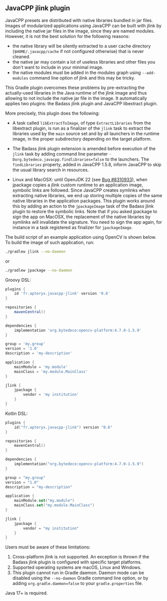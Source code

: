 ## JavaCPP jlink plugin ##

JavaCPP presets are distributed with native libraries bundled in jar files.
Images of modularized applications using JavaCPP can be built with jlink by
including the native jar files in the image, since they are named modules.
However, it is not the best solution for the following reasons:

* the native library will be silently extracted to a user cache directory
  (`$HOME/.javacpp/cache` if not configured otherwise) that is never cleaned.
* the native jar may contain a lot of useless libraries and other files you don't want to include in your minimal image.
* the native modules must be added in the modules graph using `--add-modules` command line option of jlink and this may
  be tricky.

This Gradle plugin overcomes these problems by pre-extracting the actually-used libraries in the
Java runtime of the jlink image and thus allowing to not include the native jar file in the image.
It automatically applies two plugins: the Badass jlink plugin and JavaCPP libextract plugin.

More precisely, this plugin does the following:

* A task called `libExtractToImage`, of type `ExtractLibraries` from the libextract plugin,
  is run as a finalizer of the `jlink` task to extract the libraries used by the `main` source set and
  by all launchers in the runtime image, in the proper subdirectory depending on the target platform.

* The Badass jlink plugin extension is amended before execution of the `jlink` task by adding command line parameter
  `-Dorg.bytedeco.javacpp.findlibraries=false` to the launchers.
  The `findLibraries` property, added in JavaCPP 1.5.8, inform JavaCPP to skip the usual library search in resources.

* Linux and MacOSX: until OpenJDK 22
  (see [Bug #8310933](https://bugs.openjdk.org/browse/JDK-8310933)), when jpackage
  copies a jlink custom runtime to an application image, symbolic links are followed. Since JavaCPP creates symlinks when
  extracting native libraries, we end up storing multiple
  copies of the same native libraries in the application packages. This
  plugin works around this by adding an action to the `jpackageImage` task of the Badass jlink plugin to
  restore the symbolic links. Note that if you asked jpackage to sign the app on MacOSX, the
  replacement of the native libraries by symlinks will invalidate the signature. You need to sign the app again,
  for instance in a task registered as finalizer for `jpackageImage`.

The build script of an example application using OpenCV is shown below. To build the image of such application, run:

```bash
./gradlew jlink --no-daemon
```

or

```bash
./gradlew jpackage --no-daemon
```

Groovy DSL:

```groovy
plugins {
    id 'fr.apteryx.javacpp-jlink' version '0.6'
}

repositories {
    mavenCentral()
}

dependencies {
    implementation 'org.bytedeco:opencv-platform:4.7.0-1.5.9'
}

group = 'my.group'
version = '1.0'
description = 'my-description'

application {
    mainModule = 'my.module'
    mainClass = 'my.module.MainClass'
}

jlink {
    jpackage {
        vendor = 'my institution'
    }
}
```

Kotlin DSL:

```kotlin
plugins {
    id("fr.apteryx.javacpp-jlink") version "0.6"
}

repositories {
    mavenCentral()
}

dependencies {
    implementation("org.bytedeco:opencv-platform:4.7.0-1.5.9")
}

group = "my.group"
version = "1.0"
description = "my-description"

application {
    mainModule.set("my.module")
    mainClass.set("my.module.MainClass")
}

jlink {
    jpackage {
        vendor = "my institution"
    }
}
```

Users must be aware of these limitations:

1. Cross-platform jlink is not supported. An exception is thrown if the Badass jlink plugin is configured with specific
   target platforms.
2. Supported operating systems are macOS, Linux and Windows.
3. This plugin cannot run in Gradle daemon. Daemon mode can be disabled using the `--no-daemon` Gradle command line
   option, or by adding `org.gradle.daemon=false` to your `gradle.properties` file.

Java 17+ is required.